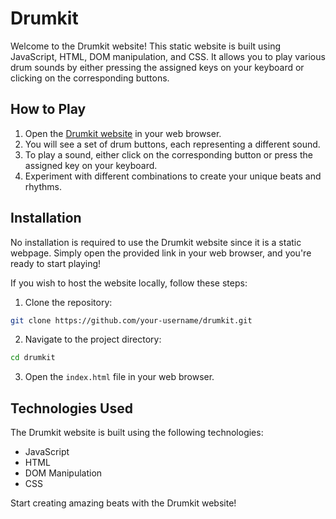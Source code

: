 # Drumkit



Welcome to the Drumkit website! This static website is built using JavaScript, HTML, DOM manipulation, and CSS. It allows you to play various drum sounds by either pressing the assigned keys on your keyboard or clicking on the corresponding buttons.

## How to Play

1. Open the [Drumkit website](https://amansinghrajputana.github.io/drumkit.github.io/) in your web browser.
2. You will see a set of drum buttons, each representing a different sound.
3. To play a sound, either click on the corresponding button or press the assigned key on your keyboard.
4. Experiment with different combinations to create your unique beats and rhythms.

## Installation

No installation is required to use the Drumkit website since it is a static webpage. Simply open the provided link in your web browser, and you're ready to start playing!

If you wish to host the website locally, follow these steps:

1. Clone the repository:

```bash
git clone https://github.com/your-username/drumkit.git
```

2. Navigate to the project directory:

```bash
cd drumkit
```

3. Open the `index.html` file in your web browser.

## Technologies Used

The Drumkit website is built using the following technologies:

- JavaScript
- HTML
- DOM Manipulation
- CSS

Start creating amazing beats with the Drumkit website!
